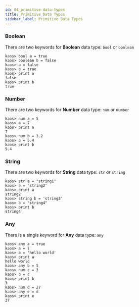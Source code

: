 ```yaml
---
id: 04_primitive-data-types
title: Primitive Data Types
sidebar_label: Primitive Data Types
---
```


### Boolean

There are two keywords for **Boolean** data type: `bool` or `boolean`

```
kaos> bool a = true
kaos> boolean b = false
kaos> a = false
kaos> b = true
kaos> print a
false
kaos> print b
true
```

### Number

There are two keywords for **Number** data type: `num` or `number`

```
kaos> num a = 5
kaos> a = 7
kaos> print a
7
kaos> num b = 3.2
kaos> b = 5.4
kaos> print b
5.4
```

### String

There are two keywords for **String** data type: `str` or `string`

```
kaos> str a = "string1"
kaos> a = 'string2'
kaos> print a
string2
kaos> string b = 'string3'
kaos> b = "string4"
kaos> print b
string4
```

### Any

There is a single keyword for **Any** data type: `any`

```
kaos> any a = true
kaos> a = 7
kaos> a = 'hello world'
kaos> print a
hello world
kaos> any b = 5
kaos> num c = 3
kaos> b = c
kaos> print b
3
kaos> num d = 27
kaos> any e = d
kaos> print e
27
```

